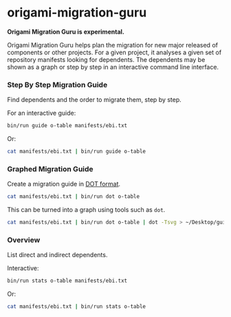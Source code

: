 origami-migration-guru
=======================

**Origami Migration Guru is experimental.**

Origami Migration Guru helps plan the migration for new major released of components or other projects. For a given project, it analyses a given set of repository manifests looking for dependents. The dependents may be shown as a graph or step by step in an interactive command line interface.

### Step By Step Migration Guide

Find dependents and the order to migrate them, step by step.

For an interactive guide:
```bash
bin/run guide o-table manifests/ebi.txt
```

Or:
```bash
cat manifests/ebi.txt | bin/run guide o-table
```

### Graphed Migration Guide

Create a migration guide in [DOT format](https://en.wikipedia.org/wiki/DOT_(graph_description_language)).

```bash
cat manifests/ebi.txt | bin/run dot o-table
```

This can be turned into a graph using tools such as `dot`.
```bash
cat manifests/ebi.txt | bin/run dot o-table | dot -Tsvg > ~/Desktop/guide.svg
```

### Overview

List direct and indirect dependents.

Interactive:
```bash
bin/run stats o-table manifests/ebi.txt
```

Or:
```bash
cat manifests/ebi.txt | bin/run stats o-table
```
